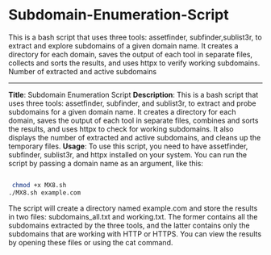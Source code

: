 # Subdomain-Enumeration-Script
This is a bash script that uses three tools: assetfinder, subfinder,sublist3r, to extract and explore subdomains of a given domain name. It creates a directory for each domain, saves the output of each tool in separate files, collects and sorts the results, and uses httpx to verify working subdomains. Number of extracted and active subdomains





********************************************************************************************************

**Title**: Subdomain Enumeration Script
**Description**: This is a bash script that uses three tools: assetfinder, subfinder, and sublist3r, to extract and probe subdomains for a given domain name. It creates a directory for each domain, saves the output of each tool in separate files, combines and sorts the results, and uses httpx to check for working subdomains. It also displays the number of extracted and active subdomains, and cleans up the temporary files.
**Usage**: To use this script, you need to have assetfinder, subfinder, sublist3r, and httpx installed on your system. You can run the script by passing a domain name as an argument, like this:

```bash

 chmod +x MX8.sh
./MX8.sh example.com
```

The script will create a directory named example.com and store the results in two files: subdomains_all.txt and working.txt. The former contains all the subdomains extracted by the three tools, and the latter contains only the subdomains that are working with HTTP or HTTPS. You can view the results by opening these files or using the cat command.

